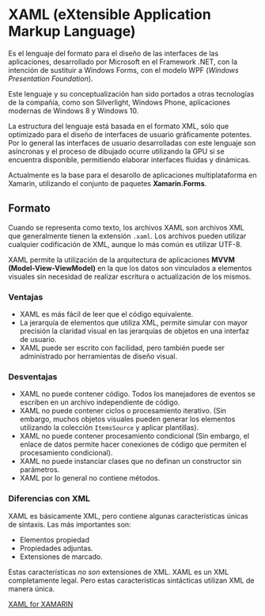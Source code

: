 XAML (eXtensible Application Markup Language)
=============================================

Es el lenguaje del formato para el diseño de las interfaces de las aplicaciones, desarrollado por Microsoft en el Framework .NET, con la intención de sustituir
a Windows Forms, con el modelo WPF (*Windows Presentation Foundation*).

Este lenguaje y su conceptualización han sido portados a otras tecnologías de
la compañía, como son Silverlight, Windows Phone, aplicaciones modernas de Windows 8 y Windows 10.

La estructura del lenguaje está basada en el formato XML, sólo que optimizado
para el diseño de interfaces de usuario gráficamente potentes. Por lo general
las interfaces de usuario desarrolladas con este lenguaje son asíncronas y el
proceso de dibujado ocurre utilizando la GPU si se encuentra disponible,
permitiendo elaborar interfaces fluidas y dinámicas.

Actualmente es la base para el desarollo de aplicaciones multiplataforma en
Xamarin, utilizando el conjunto de paquetes **Xamarin.Forms**.

Formato
--------

Cuando se representa como texto, los archivos XAML son archivos XML que
generalmente tienen la extensión `.xaml`. Los archivos pueden utilizar cualquier
codificación de XML, aunque lo más común es utilizar UTF-8.

XAML permite la utilización de la arquitectura de aplicaciones **MVVM (Model-View-ViewModel)** en la que los datos son vinculados a elementos visuales
sin necesidad de realizar escritura o actualización de los mismos.

### Ventajas

* XAML es más fácil de leer que el código equivalente.
* La jerarquía de elementos que utiliza XML, permite simular con mayor precisión
  la claridad visual en las jerarquías de objetos en una interfaz de usuario.
* XAML puede ser escrito con facilidad, pero también puede ser administrado
  por herramientas de diseño visual.

### Desventajas

* XAML no puede contener código. Todos los manejadores de eventos se escriben en un archivo independiente de código.
* XAML no puede contener ciclos o procesamiento iterativo. (Sin embargo, muchos
  objetos visuales pueden generar los elementos utilizando la colección
  `ItemsSource` y aplicar plantillas).
* XAML no puede contener procesamiento condicional (Sin embargo, el enlace de
  datos permite hacer conexiones de código que permiten el procesamiento condicional).
* XAML no puede instanciar clases que no definan un constructor sin parámetros.
* XAML por lo general no contiene métodos.

### Diferencias con XML

XAML es básicamente XML, pero contiene algunas características únicas de
sintaxis. Las más importantes son:

* Elementos propiedad
* Propiedades adjuntas.
* Extensiones de marcado.

Estas características *no son* extensiones de XML. XAML es un XML completamente
legal. Pero estas características sintácticas utilizan XML de manera única.

[XAML for XAMARIN](../../Xamarin/UI/XAML.md)